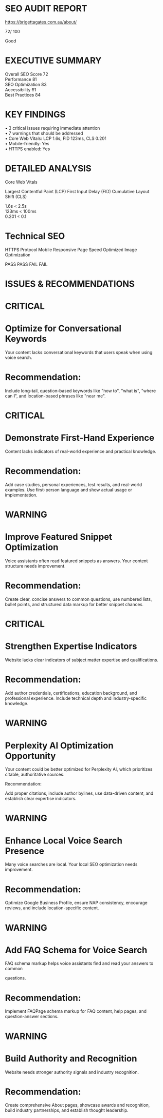# SEO AUDIT REPORT  

https://brigettagates.com.au/about/  

72/ 100  

Good  

# EXECUTIVE SUMMARY  

Overall SEO Score 72   
Performance 81   
SEO Optimization 83   
Accessibility 91   
Best Practices 84  

# KEY FINDINGS  

• 3 critical issues requiring immediate attention   
• 7 warnings that should be addressed   
• Core Web Vitals: LCP 1.6s, FID 123ms, CLS 0.201   
• Mobile-friendly: Yes   
• HTTPS enabled: Yes  

# DETAILED ANALYSIS  

Core Web Vitals  

Largest Contentful Paint (LCP) First Input Delay (FID) Cumulative Layout Shift (CLS)  

1.6s < 2.5s   
123ms < 100ms   
0.201 < 0.1  

# Technical SEO  

HTTPS Protocol Mobile Responsive Page Speed Optimized Image Optimization  

PASS PASS FAIL FAIL  

# ISSUES & RECOMMENDATIONS  

# CRITICAL  

# Optimize for Conversational Keywords  

Your content lacks conversational keywords that users speak when using voice search.  

# Recommendation:  

Include long-tail, question-based keywords like "how to", "what is", "where can I", and location-based phrases like "near me".  

# CRITICAL  

# Demonstrate First-Hand Experience  

Content lacks indicators of real-world experience and practical knowledge.  

# Recommendation:  

Add case studies, personal experiences, test results, and real-world examples. Use first-person language and show actual usage or implementation.  

# WARNING  

# Improve Featured Snippet Optimization  

Voice assistants often read featured snippets as answers. Your content structure needs improvement.  

# Recommendation:  

Create clear, concise answers to common questions, use numbered lists, bullet points, and structured data markup for better snippet chances.  

# CRITICAL  

# Strengthen Expertise Indicators  

Website lacks clear indicators of subject matter expertise and qualifications.  

# Recommendation:  

Add author credentials, certifications, education background, and professional experience. Include technical depth and industry-specific knowledge.  

# WARNING  

# Perplexity AI Optimization Opportunity  

Your content could be better optimized for Perplexity AI, which prioritizes citable, authoritative sources.  

Recommendation:  

Add proper citations, include author bylines, use data-driven content, and establish clear expertise indicators.  

# WARNING  

# Enhance Local Voice Search Presence  

Many voice searches are local. Your local SEO optimization needs improvement.  

# Recommendation:  

Optimize Google Business Profile, ensure NAP consistency, encourage reviews, and include location-specific content.  

# WARNING  

# Add FAQ Schema for Voice Search  

FAQ schema markup helps voice assistants find and read your answers to common  

questions.  

# Recommendation:  

Implement FAQPage schema markup for FAQ content, help pages, and question-answer sections.  

# WARNING  

# Build Authority and Recognition  

Website needs stronger authority signals and industry recognition.  

# Recommendation:  

Create comprehensive About pages, showcase awards and recognition, build industry partnerships, and establish thought leadership.  